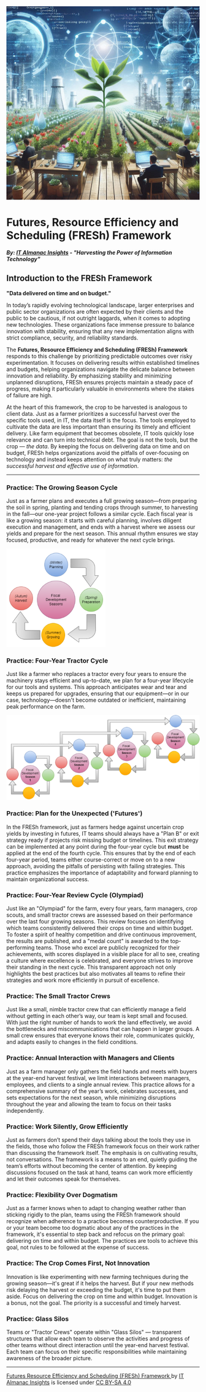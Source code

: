 <img src="fresh-framework.png" alt="Logo for Futures Resource Efficiency and Scheduling" />

# Futures, Resource Efficiency and Scheduling (FRESh) Framework

***By: [IT Almanac Insights](index.md) - "Harvesting the Power of Information Technology"***

## Introduction to the FRESh Framework

**"Data delivered on time and on budget."**

In today’s rapidly evolving technological landscape, larger enterprises and public sector organizations are often expected by their clients and the public to be cautious, if not outright laggards, when it comes to adopting new technologies. These organizations face immense pressure to balance innovation with stability, ensuring that any new implementation aligns with strict compliance, security, and reliability standards.

The **Futures, Resource Efficiency and Scheduling (FRESh) Framework** responds to this challenge by prioritizing predictable outcomes over risky experimentation. It focuses on delivering results within established timelines and budgets, helping organizations navigate the delicate balance between innovation and reliability. By emphasizing stability and minimizing unplanned disruptions, FRESh ensures projects maintain a steady pace of progress, making it particularly valuable in environments where the stakes of failure are high.

At the heart of this framework, the crop to be harvested is analogous to client data. Just as a farmer prioritizes a successful harvest over the specific tools used, in IT, the data itself is the focus. The tools employed to cultivate the data are less important than ensuring its timely and efficient delivery. Like farm equipment that becomes obsolete, IT tools quickly lose relevance and can turn into technical debt. The goal is not the tools, but the crop — _the data_. By keeping the focus on delivering data on time and on budget, FRESh helps organizations avoid the pitfalls of over-focusing on technology and instead keeps attention on what truly matters: _the successful harvest and effective use of information_.

---

### Practice: The Growing Season Cycle

Just as a farmer plans and executes a full growing season—from preparing the soil in spring, planting and tending crops through summer, to harvesting in the fall—our one-year project follows a similar cycle. Each fiscal year is like a growing season: it starts with careful planning, involves diligent execution and management, and ends with a harvest where we assess our yields and prepare for the next season. This annual rhythm ensures we stay focused, productive, and ready for whatever the next cycle brings.

<img src="FRESh-fiscal-cycle.png" alt="Image for fiscal cycle: winter planning, spring preperation, summer growing, winter harves " />

### Practice: Four-Year Tractor Cycle

Just like a farmer who replaces a tractor every four years to ensure the machinery stays efficient and up-to-date, we plan for a four-year lifecycle for our tools and systems. This approach anticipates wear and tear and keeps us prepared for upgrades, ensuring that our equipment—or in our case, technology—doesn't become outdated or inefficient, maintaining peak performance on the farm.

<img src="FRESh-olympiad.png" alt="Image for fiscal four year cycle or olympiad" />

### Practice: Plan for the Unexpected ('Futures')

In the FRESh framework, just as farmers hedge against uncertain crop yields by investing in futures, IT teams should always have a "Plan B" or exit strategy ready if projects risk missing budget or timelines. This exit strategy can be implemented at any point during the four-year cycle but **must** be applied at the end of the fourth cycle. This ensures that by the end of each four-year period, teams either course-correct or move on to a new approach, avoiding the pitfalls of persisting with failing strategies. This practice emphasizes the importance of adaptability and forward planning to maintain organizational success.

### Practice: Four-Year Review Cycle (Olympiad)

Just like an "Olympiad" for the farm, every four years, farm managers, crop scouts, and small tractor crews are assessed based on their performance over the last four growing seasons. This review focuses on identifying which teams consistently delivered their crops on time and within budget. To foster a spirit of healthy competition and drive continuous improvement, the results are published, and a "medal count" is awarded to the top-performing teams. Those who excel are publicly recognized for their achievements, with scores displayed in a visible place for all to see, creating a culture where excellence is celebrated, and everyone strives to improve their standing in the next cycle. This transparent approach not only highlights the best practices but also motivates all teams to refine their strategies and work more efficiently in pursuit of excellence.

### Practice:  The Small Tractor Crews

Just like a small, nimble tractor crew that can efficiently manage a field without getting in each other’s way, our team is kept small and focused. With just the right number of hands to work the land effectively, we avoid the bottlenecks and miscommunications that can happen in larger groups. A small crew ensures that everyone knows their role, communicates quickly, and adapts easily to changes in the field conditions.

### Practice: Annual Interaction with Managers and Clients

Just as a farm manager only gathers the field hands and meets with buyers at the year-end harvest festival, we limit interactions between managers, employees, and clients to a single annual review. This practice allows for a comprehensive summary of the year’s work, celebrates successes, and sets expectations for the next season, while minimizing disruptions throughout the year and allowing the team to focus on their tasks independently.

### Practice: Work Silently, Grow Efficiently

Just as farmers don’t spend their days talking about the tools they use in the fields, those who follow the FRESh framework focus on their work rather than discussing the framework itself. The emphasis is on cultivating results, not conversations. The framework is a means to an end, quietly guiding the team’s efforts without becoming the center of attention. By keeping discussions focused on the task at hand, teams can work more efficiently and let their outcomes speak for themselves.

### Practice: Flexibility Over Dogmatism

Just as a farmer knows when to adapt to changing weather rather than sticking rigidly to the plan, teams using the FRESh framework should recognize when adherence to a practice becomes counterproductive. If you or your team become too dogmatic about any of the practices in the framework, it's essential to step back and refocus on the primary goal: delivering on time and within budget. The practices are tools to achieve this goal, not rules to be followed at the expense of success.

### Practice: The Crop Comes First, Not Innovation

Innovation is like experimenting with new farming techniques during the growing season—it's great if it helps the harvest. But if your new methods risk delaying the harvest or exceeding the budget, it's time to put them aside. Focus on delivering the crop on time and within budget. Innovation is a bonus, not the goal. The priority is a successful and timely harvest.

### Practice:  Glass Silos

Teams or "Tractor Crews" operate within "Glass Silos" — transparent structures that allow each team to observe the activities and progress of other teams without direct interaction until the year-end harvest festival. Each team can focus on their specific responsibilities while maintaining awareness of the broader picture.

---
 <p xmlns:cc="http://creativecommons.org/ns#" xmlns:dct="http://purl.org/dc/terms/"><a property="dct:title" rel="cc:attributionURL" href="https://it-almanac-insights.github.io"> Futures Resource Efficiency and Scheduling (FRESh) Framework </a> by <a rel="cc:attributionURL dct:creator" property="cc:attributionName" href="https://it-almanac-insights.github.io">IT Almanac Insights</a> is licensed under <a href="https://creativecommons.org/licenses/by-sa/4.0/?ref=chooser-v1" target="_blank" rel="license noopener noreferrer" style="display:inline-block;">CC BY-SA 4.0<img style="height:22px!important;margin-left:3px;vertical-align:text-bottom;" src="https://mirrors.creativecommons.org/presskit/icons/cc.svg?ref=chooser-v1" alt=""><img style="height:22px!important;margin-left:3px;vertical-align:text-bottom;" src="https://mirrors.creativecommons.org/presskit/icons/by.svg?ref=chooser-v1" alt=""><img style="height:22px!important;margin-left:3px;vertical-align:text-bottom;" src="https://mirrors.creativecommons.org/presskit/icons/sa.svg?ref=chooser-v1" alt=""></a></p> 
